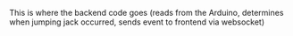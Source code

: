 This is where the backend code goes (reads from the Arduino, determines when jumping jack occurred, sends event to frontend via websocket)
